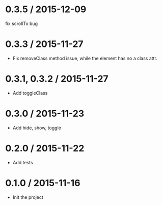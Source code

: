 0.3.5 / 2015-12-09
==================
fix scrollTo bug

0.3.3 / 2015-11-27
==================
- Fix removeClass method issue, while the element has no a class attr.

0.3.1, 0.3.2 / 2015-11-27
==================
- Add toggleClass

0.3.0 / 2015-11-23
==================
- Add hide, show, toggle

0.2.0 / 2015-11-22
==================
- Add tests

0.1.0 / 2015-11-16
==================
- Init the project
